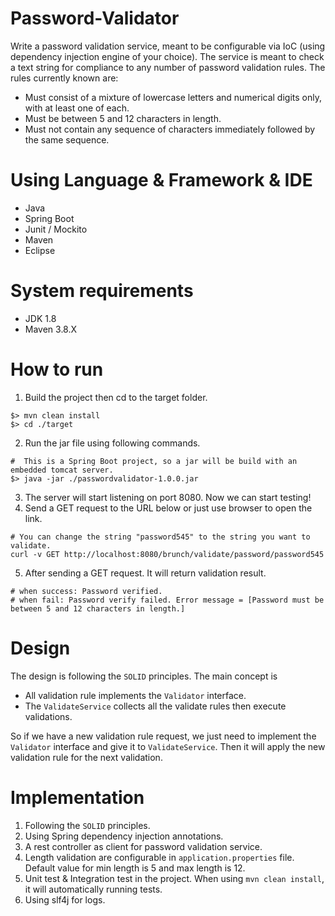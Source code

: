 # Password-Validator

Write a password validation service, meant to be configurable via IoC (using dependency
injection engine of your choice). The service is meant to check a text string for compliance
to any number of password validation rules. The rules currently known are:
- Must consist of a mixture of lowercase letters and numerical digits only, with at least one of each.
- Must be between 5 and 12 characters in length. 
- Must not contain any sequence of characters immediately followed by the same sequence.

# Using Language & Framework & IDE

- Java
- Spring Boot
- Junit / Mockito
- Maven
- Eclipse

# System requirements

- JDK 1.8
- Maven 3.8.X

# How to run

1. Build the project then cd to the target folder.
```
$> mvn clean install
$> cd ./target
```  

2. Run the jar file using following commands.
```
#  This is a Spring Boot project, so a jar will be build with an embedded tomcat server.  
$> java -jar ./passwordvalidator-1.0.0.jar
```
3. The server will start listening on port 8080. Now we can start testing!
4. Send a GET request to the URL below or just use browser to open the link.
```
# You can change the string "password545" to the string you want to validate.
curl -v GET http://localhost:8080/brunch/validate/password/password545
```
5. After sending a GET request. It will return validation result. 
```
# when success: Password verified.
# when fail: Password verify failed. Error message = [Password must be between 5 and 12 characters in length.]
```

# Design

The design is following the `SOLID` principles. The main concept is
- All validation rule implements the `Validator` interface.
- The `ValidateService` collects all the validate rules then execute validations.

So if we have a new validation rule request, we just need to implement the `Validator` interface and give it to `ValidateService`. Then it will apply the new validation rule for the next validation.

# Implementation
1. Following the `SOLID` principles.
2. Using Spring dependency injection annotations.
3. A rest controller as client for password validation service.
4. Length validation are configurable in `application.properties` file. Default value for min length is 5 and max length is 12.
5. Unit test & Integration test in the project. When using `mvn clean install`, it will automatically running tests.
6. Using slf4j for logs.